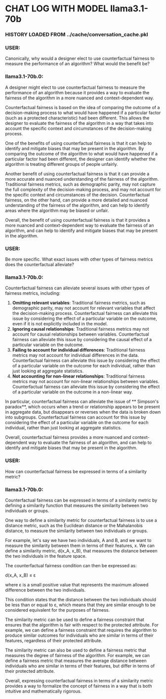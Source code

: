 # CHAT LOG WITH MODEL llama3.1-70b

### HISTORY LOADED FROM ../cache/conversation_cache.pkl
### USER:
Canonically, why would a designer elect to use counterfactual fairness to measure the performance of an algorithm? What would the benefit be?
### llama3.1-70b.0:
A designer might elect to use counterfactual fairness to measure the performance of an algorithm because it provides a way to evaluate the fairness of the algorithm in a more nuanced and context-dependent way.

Counterfactual fairness is based on the idea of comparing the outcome of a decision-making process to what would have happened if a particular factor (such as a protected characteristic) had been different. This allows the designer to evaluate the fairness of the algorithm in a way that takes into account the specific context and circumstances of the decision-making process.

One of the benefits of using counterfactual fairness is that it can help to identify and mitigate biases that may be present in the algorithm. By comparing the outcome of the algorithm to what would have happened if a particular factor had been different, the designer can identify whether the algorithm is treating different groups of people unfairly.

Another benefit of using counterfactual fairness is that it can provide a more accurate and nuanced understanding of the fairness of the algorithm. Traditional fairness metrics, such as demographic parity, may not capture the full complexity of the decision-making process, and may not account for the specific context and circumstances of the decision. Counterfactual fairness, on the other hand, can provide a more detailed and nuanced understanding of the fairness of the algorithm, and can help to identify areas where the algorithm may be biased or unfair.

Overall, the benefit of using counterfactual fairness is that it provides a more nuanced and context-dependent way to evaluate the fairness of an algorithm, and can help to identify and mitigate biases that may be present in the algorithm.
### USER:
Be more specific. What exact issues with other types of fairness metrics does the counterfactual alleviate?
### llama3.1-70b.0:
Counterfactual fairness can alleviate several issues with other types of fairness metrics, including:

1. **Omitting relevant variables**: Traditional fairness metrics, such as demographic parity, may not account for relevant variables that affect the decision-making process. Counterfactual fairness can alleviate this issue by considering the effect of a particular variable on the outcome, even if it is not explicitly included in the model.
2. **Ignoring causal relationships**: Traditional fairness metrics may not account for causal relationships between variables. Counterfactual fairness can alleviate this issue by considering the causal effect of a particular variable on the outcome.
3. **Failing to account for individual differences**: Traditional fairness metrics may not account for individual differences in the data. Counterfactual fairness can alleviate this issue by considering the effect of a particular variable on the outcome for each individual, rather than just looking at aggregate statistics.
4. **Not accounting for non-linear relationships**: Traditional fairness metrics may not account for non-linear relationships between variables. Counterfactual fairness can alleviate this issue by considering the effect of a particular variable on the outcome in a non-linear way.

In particular, counterfactual fairness can alleviate the issue of ** Simpson's paradox**, which occurs when a trend or relationship appears to be present in aggregate data, but disappears or reverses when the data is broken down into subgroups. Counterfactual fairness can account for this issue by considering the effect of a particular variable on the outcome for each individual, rather than just looking at aggregate statistics.

Overall, counterfactual fairness provides a more nuanced and context-dependent way to evaluate the fairness of an algorithm, and can help to identify and mitigate biases that may be present in the algorithm.
### USER:
How can counterfactual fairness be expressed in terms of a similarity metric?
### llama3.1-70b.0:
Counterfactual fairness can be expressed in terms of a similarity metric by defining a similarity function that measures the similarity between two individuals or groups.

One way to define a similarity metric for counterfactual fairness is to use a distance metric, such as the Euclidean distance or the Mahalanobis distance, to measure the similarity between two individuals or groups.

For example, let's say we have two individuals, A and B, and we want to measure the similarity between them in terms of their features, x. We can define a similarity metric, d(x_A, x_B), that measures the distance between the two individuals in the feature space.

The counterfactual fairness condition can then be expressed as:

d(x_A, x_B) ≤ ε

where ε is a small positive value that represents the maximum allowed difference between the two individuals.

This condition states that the distance between the two individuals should be less than or equal to ε, which means that they are similar enough to be considered equivalent for the purposes of fairness.

The similarity metric can be used to define a fairness constraint that ensures that the algorithm is fair with respect to the protected attribute. For example, we can define a fairness constraint that requires the algorithm to produce similar outcomes for individuals who are similar in terms of their features, regardless of their protected attribute.

The similarity metric can also be used to define a fairness metric that measures the degree of fairness of the algorithm. For example, we can define a fairness metric that measures the average distance between individuals who are similar in terms of their features, but differ in terms of their protected attribute.

Overall, expressing counterfactual fairness in terms of a similarity metric provides a way to formalize the concept of fairness in a way that is both intuitive and mathematically rigorous.
